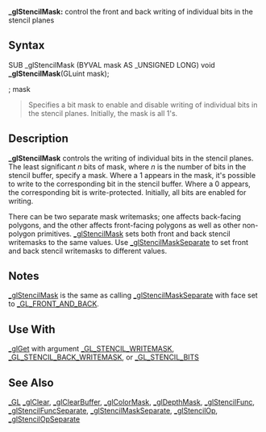 **_glStencilMask:** control the front and back writing of individual bits in the stencil planes


## Syntax


  SUB _glStencilMask (BYVAL mask AS _UNSIGNED LONG)
  void **_glStencilMask**(GLuint mask);


; mask
>  Specifies a bit mask to enable and disable writing of individual bits in the stencil planes. Initially, the mask is all 1's.


## Description


**_glStencilMask** controls the writing of individual bits in the stencil planes. The least significant *n* bits of mask, where *n* is the number of bits in the stencil buffer, specify a mask. Where a 1 appears in the mask, it's possible to write to the corresponding bit in the stencil buffer. Where a 0 appears, the corresponding bit is write-protected. Initially, all bits are enabled for writing.

There can be two separate mask writemasks; one affects back-facing polygons, and the other affects front-facing polygons as well as other non-polygon primitives. [_glStencilMask](_glStencilMask) sets both front and back stencil writemasks to the same values. Use [_glStencilMaskSeparate](_glStencilMaskSeparate) to set front and back stencil writemasks to different values.


## Notes


[_glStencilMask](_glStencilMask) is the same as calling [_glStencilMaskSeparate](_glStencilMaskSeparate) with face set to [_GL_FRONT_AND_BACK](_GL_FRONT_AND_BACK).


## Use With


[_glGet](_glGet) with argument [_GL_STENCIL_WRITEMASK](_GL_STENCIL_WRITEMASK), [_GL_STENCIL_BACK_WRITEMASK](_GL_STENCIL_BACK_WRITEMASK), or [_GL_STENCIL_BITS](_GL_STENCIL_BITS)


## See Also


[_GL](_GL)
[_glClear](_glClear), [_glClearBuffer](_glClearBuffer), [_glColorMask](_glColorMask), [_glDepthMask](_glDepthMask), [_glStencilFunc](_glStencilFunc), [_glStencilFuncSeparate](_glStencilFuncSeparate), [_glStencilMaskSeparate](_glStencilMaskSeparate), [_glStencilOp](_glStencilOp), [_glStencilOpSeparate](_glStencilOpSeparate)







